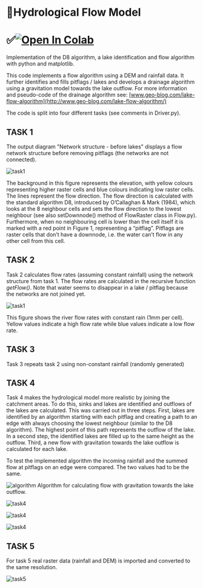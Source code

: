 # 🌊Hydrological Flow Model

# ✅<a href="https://colab.research.google.com/github/1kaiser/hydrological-model/blob/master/%F0%9F%8C%8Ahydrological_model_Jax.ipynb" target="_parent"><img src="https://colab.research.google.com/assets/colab-badge.svg" alt="Open In Colab"/></a>

Implementation of the D8 algorithm, a lake identification and flow algorithm with python and matplotlib.

This code implements a flow algorithm using a DEM and rainfall data. It further identifies and fills pitflags / lakes and develops a drainage algorithm using a gravitation model towards the lake outflow. For more information and pseudo-code of the drainage algorithm see: [www.geo-blog.com/lake-flow-algorithm](http://www.geo-blog.com/lake-flow-algorithm/)

The code is split into four different tasks (see comments in Driver.py).


## TASK 1

The output diagram "Network structure - before lakes" displays a flow network structure before removing pitflags (the networks are not connected).


![task1](img/task1.png)

The background in this figure represents the elevation, with yellow colours representing higher raster cells and blue colours indicating low raster cells. The lines represent the flow direction. The flow direction is calculated with the standard algorithm D8, introduced by O’Callaghan & Mark (1984), which looks at the 8 neighbour cells and sets the flow direction to the lowest neighbour (see also setDownnode() method of FlowRaster class in Flow.py). Furthermore, when no neighbouring cell is lower than the cell itself it is marked with a red point in Figure 1, representing a “pitflag”. Pitflags are raster cells that don’t have a downnode, i.e. the water can’t flow in any other cell from this cell.



## TASK 2

Task 2 calculates flow rates (assuming constant rainfall) using the network structure from task 1. The flow rates are calculated in the recursive function *getFlow()*. Note that water seems to disappear in a lake / pitflag because the networks are not joined yet.

![task1](img/task2.png)

This figure shows the river flow rates with constant rain (1mm per cell). Yellow values indicate a high flow rate while blue values indicate a low flow rate.


## TASK 3

Task 3 repeats task 2 using non-constant rainfall (randomly generated)


## TASK 4

Task 4 makes the hydrological model more realistic by joining the catchment areas. To do this, sinks and lakes are identified and outflows of the lakes are calculated.
This was carried out in three steps. First, lakes are identified by an algorithm starting with each pitflag and creating a path to an edge with always choosing the lowest neighbour (similar to the D8 algorithm). The highest point of this path represents the outflow of the lake. In a second step, the identified lakes are filled up to the same height as the outflow. Third, a new flow with gravitation towards the lake outflow is calculated for each lake.

To test the implemented algorithm the incoming rainfall and the summed flow at pitflags on an edge were compared. The two values had to be the same.

![algorithm](img/algorithm.jpg)
Algorithm for calculating flow with gravitation towards the lake outflow.

![task4](img/task40.png)

![task4](img/task41.png)

![task4](img/task42.png)


## TASK 5

For task 5 real raster data (rainfall and DEM) is imported and converted to the same resolution.

![task5](img/task5.png)


